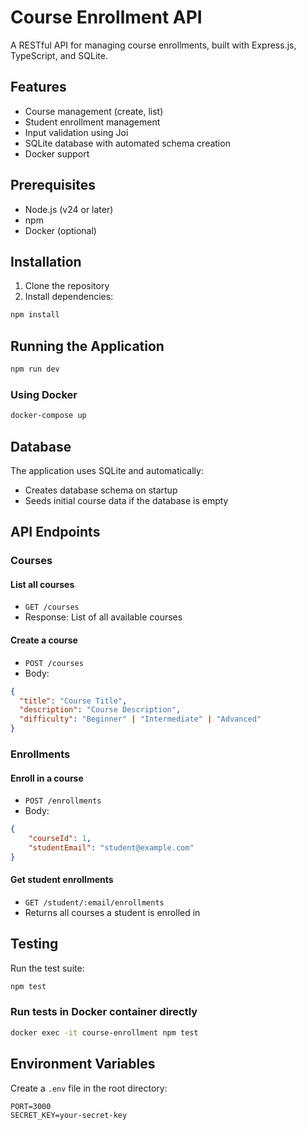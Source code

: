 # Course Enrollment API

A RESTful API for managing course enrollments, built with Express.js, TypeScript, and SQLite.

## Features

-   Course management (create, list)
-   Student enrollment management
-   Input validation using Joi
-   SQLite database with automated schema creation
-   Docker support

## Prerequisites

-   Node.js (v24 or later)
-   npm
-   Docker (optional)

## Installation

1. Clone the repository
2. Install dependencies:

```sh
npm install
```

## Running the Application

```sh
npm run dev
```

### Using Docker

```sh
docker-compose up
```

## Database

The application uses SQLite and automatically:

-   Creates database schema on startup
-   Seeds initial course data if the database is empty

## API Endpoints

### Courses

#### List all courses

-   `GET /courses`
-   Response: List of all available courses

#### Create a course

-   `POST /courses`
-   Body:

```json
{
  "title": "Course Title",
  "description": "Course Description",
  "difficulty": "Beginner" | "Intermediate" | "Advanced"
}
```

### Enrollments

#### Enroll in a course

-   `POST /enrollments`
-   Body:

```json
{
	"courseId": 1,
	"studentEmail": "student@example.com"
}
```

#### Get student enrollments

-   `GET /student/:email/enrollments`
-   Returns all courses a student is enrolled in

## Testing

Run the test suite:

```sh
npm test
```

### Run tests in Docker container directly
```sh
docker exec -it course-enrollment npm test
```

## Environment Variables

Create a `.env` file in the root directory:

```
PORT=3000
SECRET_KEY=your-secret-key
```

